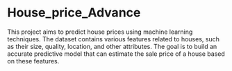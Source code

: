 # House_price_Advance
This project aims to predict house prices using machine learning techniques. The dataset contains various features related to houses, such as their size, quality, location, and other attributes. The goal is to build an accurate predictive model that can estimate the sale price of a house based on these features.
